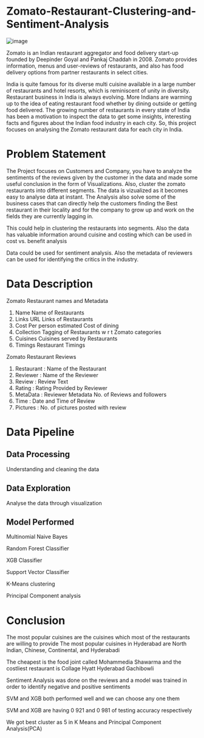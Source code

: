 # Zomato-Restaurant-Clustering-and-Sentiment-Analysis
![image](https://user-images.githubusercontent.com/102351402/166664002-ae66076d-7f1d-48af-a27c-0d84b5a5b959.png)

Zomato is an Indian restaurant aggregator and food delivery start-up founded by Deepinder Goyal and Pankaj Chaddah in 2008. Zomato provides information, menus and user-reviews of restaurants, and also has food delivery options from partner restaurants in select cities.

India is quite famous for its diverse multi cuisine available in a large number of restaurants and hotel resorts, which is reminiscent of unity in diversity. Restaurant business in India is always evolving. More Indians are warming up to the idea of eating restaurant food whether by dining outside or getting food delivered. The growing number of restaurants in every state of India has been a motivation to inspect the data to get some insights, interesting facts and figures about the Indian food industry in each city. So, this project focuses on analysing the Zomato restaurant data for each city in India.

# Problem Statement

The Project focuses on Customers and Company, you have to analyze the sentiments of the reviews given by the customer in the data and made some useful conclusion in the form of Visualizations. Also, cluster the zomato restaurants into different segments. The data is vizualized as it becomes easy to analyse data at instant. The Analysis also solve some of the business cases that can directly help the customers finding the Best restaurant in their locality and for the company to grow up and work on the fields they are currently lagging in.

This could help in clustering the restaurants into segments. Also the data has valuable information around cuisine and costing which can be used in cost vs. benefit analysis

Data could be used for sentiment analysis. Also the metadata of reviewers can be used for identifying the critics in the industry.

# Data Description

Zomato Restaurant names and Metadata

1. Name Name of Restaurants
2. Links URL Links of Restaurants
3. Cost Per person estimated Cost of dining
4. Collection Tagging of Restaurants w r t Zomato categories
5. Cuisines Cuisines served by Restaurants
6. Timings Restaurant Timings

Zomato Restaurant Reviews

1. Restaurant : Name of the Restaurant
2. Reviewer : Name of the Reviewer
3. Review : Review Text 
4. Rating : Rating Provided by Reviewer
5. MetaData : Reviewer Metadata No. of Reviews and followers
6. Time : Date and Time of Review
7. Pictures : No. of pictures posted with review


# Data Pipeline
## Data Processing
Understanding and cleaning the data
## Data Exploration
Analyse the data through visualization
## Model Performed
Multinomial Naive Bayes

Random Forest Classifier

XGB Classifier

Support Vector Classifier

K-Means clustering

Principal Component analysis

# Conclusion

The most popular cuisines are the cuisines which most of the restaurants are
willing to provide The most popular cuisines in Hyderabad are North Indian,
Chinese, Continental, and Hyderabadi

The cheapest is the food joint called Mohammedia Shawarma and the costliest
restaurant is Collage Hyatt Hyderabad Gachibowli

Sentiment Analysis was done on the reviews and a model was trained in order
to identify negative and positive sentiments

SVM and XGB both performed well and we can choose any one them

SVM and XGB are having 0 921 and 0 981 of testing accuracy respectively

We got best cluster as 5 in K Means and Principal Component Analysis(PCA)
